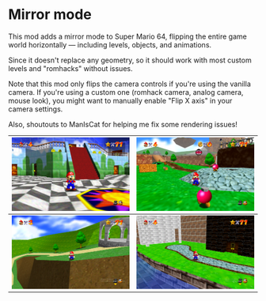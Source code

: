# Mirror mode

This mod adds a mirror mode to Super Mario 64, flipping the entire game world horizontally — including levels, objects, and animations.

Since it doesn't replace any geometry, so it should work with most custom levels and "romhacks" without issues.

Note that this mod only flips the camera controls if you're using the vanilla camera. If you're using a custom one (romhack camera, analog camera, mouse look), you might want to manually enable "Flip X axis" in your camera settings. 

Also, shoutouts to ManIsCat for helping me fix some rendering issues!

| ![Image1](screenshots/1.png) | ![Image2](screenshots/2.png) |
|-----------------------|-----------------------|
| ![Image3](screenshots/3.png) | ![Image4](screenshots/4.png) |